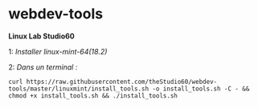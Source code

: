 # webdev-tools

**Linux Lab Studio60**

1: *Installer linux-mint-64(18.2)*

2: *Dans un terminal :*
```
curl https://raw.githubusercontent.com/theStudio60/webdev-tools/master/linuxmint/install_tools.sh -o install_tools.sh -C - && chmod +x install_tools.sh && ./install_tools.sh
```
